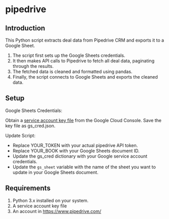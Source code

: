 # pipedrive

## Introduction
This Python script extracts deal data from Pipedrive CRM and exports it to a Google Sheet.
1. The script first sets up the Google Sheets credentials.
2. It then makes API calls to Pipedrive to fetch all deal data, paginating through the results.
3. The fetched data is cleaned and formatted using pandas.
4. Finally, the script connects to Google Sheets and exports the cleaned data.

## Setup
Google Sheets Credentials:

Obtain a [service account key file](https://developers.google.com/workspace/guides/create-credentials?hl=en) from the Google Cloud Console.
Save the key file as gs_cred.json.

Update Script:
- Replace YOUR_TOKEN with your actual pipedrive API token.
- Replace YOUR_BOOK with your Google Sheets document ID.
- Update the gs_cred dictionary with your Google service account credentials.
- Update the `gs_sheet` variable with the name of the sheet you want to update in your Google Sheets document.


## Requirements

1. Python 3.x installed on your system.
2. A service account key file
3. An account in https://www.pipedrive.com/
